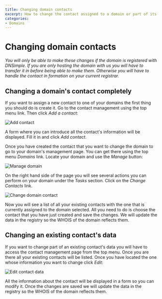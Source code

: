 ```yaml
---
title: Changing domain contacts
excerpt: How to change the contact assigned to a domain or part of its data
categories:
- Domains
---
```


# Changing domain contacts

*You will only be able to make these changes if the domain is registered with DNSimple. If you are only hosting the domain with us you will have to transfer it in before being able to make them. Otherwise you will have to handle the contact in formation on your current registrar.*



## Changing a domain's contact completely

If you want to assign a new contact to one of your domains the first thing you should do is create it. Go to the contact management using the top menu link. Then click *Add a contact*:

![Add contact](http://cl.ly/Uphy/change-contact-1.jpg)

A form where you can introduce all the contact's information will be displayed. Fill it in and click *Add contact*.

Once you have created the contact that you want to change the domain to go to your domain's management page. You can get there using the top menu *Domains* link. Locate your domain and use the *Manage* button:

![Manage domain](http://cl.ly/UqM5/change-contact-2.jpg)

On the right hand side of the page you will see several actions you can perform on your domain under the *Tasks* section. Click on the *Change Contacts* link.

![Change domain contact](http://cl.ly/Uqnw/change-contact-3.jpg)

Now you will see a list of all your existing contacts with the one that is currently assigned to the domain selected. All you need to do is choose the contact that you have just created and save the changes. We will update the data in the registry so the WHOIS of the domain reflects them.



## Changing an existing contact's data

If you want to change part of an existing contact's data you will have to access the contact management page from the top menu. Once you are there all your existing contacts will be listed. Once you have located the one whose information you want to change click *Edit*:

![Edit contact data](http://cl.ly/Uqum/edit-existing-contact-1.jpg)

All the information about the contact will be displayed in a form so you can modify it. Once the changes are saved we will update the data in the registry so the WHOIS of the domain reflects them.

